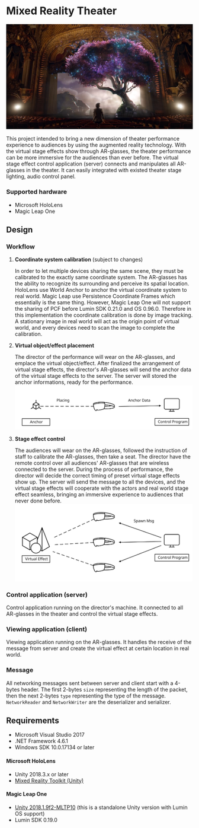 # Mixed Reality Theater

![thumbnail](https://raw.githubusercontent.com/CJT-Jackton/Mixed-Reality-Theater/master/Images/MR-Theater.png "Mixed Reality Theater")

This project intended to bring a new dimension of theater performance experience to audiences by using the augmented reality technology. With the virtual stage effects show through AR-glasses, the theater performance can be more immersive for the audiences than ever before. The virtual stage effect control application (server) connects and manipulates all AR-glasses in the theater. It can easily integrated with existed theater stage lighting, audio control panel.

### Supported hardware

- Microsoft HoloLens
- Magic Leap One

## Design

### Workflow

1. **Coordinate system calibration** (subject to changes)

    In order to let multiple devices sharing the same scene, they must be calibrated to the exactly same coordinate system. The AR-glasses has the ability to recognize its surrounding and perceive its spatial location. HoloLens use World Anchor to anchor the virtual coordinate system to real world. Magic Leap use Persistence Coordinate Frames which essentially is the same thing. However, Magic Leap One will not support the sharing of PCF before Lumin SDK 0.21.0 and OS 0.96.0. Therefore in this implementation the coordinate calibration is done by image tracking. A stationary image in real world will act as the origin point of virtual world, and every devices need to scan the image to complete the calibration.

2. **Virtual object/effect placement**

    The director of the performance will wear on the AR-glasses, and emplace the virtual object/effect. After finalized the arrangement of virtual stage effects, the director's AR-glasses will send the anchor data of the virtual stage effects to the server. The server will stored the anchor informations, ready for the performance.
![design](https://raw.githubusercontent.com/CJT-Jackton/Mixed-Reality-Theater/master/Images/MR-Theater-design2.svg?sanitize=true "Design")

3. **Stage effect control**

    The audiences will wear on the AR-glasses, followed the instruction of staff to calibrate the AR-glasses, then take a seat. The director have the remote control over all audiences' AR-glasses that are wireless connected to the server. During the process of performance, the director will decide the correct timing of preset virtual stage effects show up. The server will send the message to all the devices, and the virtual stage effects will cooperate with the actors and real world stage effect seamless, bringing an immersive experience to audiences that never done before.
![design](https://raw.githubusercontent.com/CJT-Jackton/Mixed-Reality-Theater/master/Images/MR-Theater-design.svg?sanitize=true "Design")

### Control application (server)

Control application running on the director's machine. It connected to all AR-glasses in the theater and control the virtual stage effects.

### Viewing application (client)

Viewing application running on the AR-glasses. It handles the receive of the message from server and create the virtual effect at certain location in real world.

### Message

All networking messages sent between server and client start with a 4-bytes header. The first 2-bytes `size` representing the length of the packet, then the next 2-bytes `type` representing the type of the message. `NetworkReader` and `NetworkWriter` are the deserializer and serializer.

## Requirements

- Microsoft Visual Studio 2017
- .NET Framework 4.6.1
- Windows SDK 10.0.17134 or later

#### Microsoft HoloLens
- Unity 2018.3.x or later
- [Mixed Reality Toolkit (Unity)](https://github.com/Microsoft/MixedRealityToolkit-Unity)

#### Magic Leap One
- [Unity 2018.1.9f2-MLTP10](https://unity3d.com/partners/magicleap) (this is a standalone Unity version with Lumin OS support)
- Lumin SDK 0.19.0

